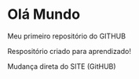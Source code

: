 # Olá Mundo
 Meu primeiro repositório do GITHUB

Respositório criado para aprendizado!

Mudança direta do SITE (GitHUB)
